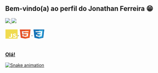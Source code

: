 ## Bem-vindo(a) ao perfil do Jonathan Ferreira 😁

 <div>
   <a href="https://github.com/jonathangferreira">
   <img height="180em" src="https://github-readme-stats.vercel.app/api?username=jonathangferreira&show_icons=true&theme=tokyonight&include_all_commits=true&count_private=true"/>
   <img height="180em" src="https://github-readme-stats.vercel.app/api/top-langs/?username=jonathangferreira&layout=compact&langs_count=6&theme=tokyonight"/>

</div>
<div style="display: inline_block"><br>
  <img align="center" alt="Js" height="30" width="40" src="https://raw.githubusercontent.com/devicons/devicon/master/icons/javascript/javascript-plain.svg">
  <img align="center" alt="HTML" height="30" width="40" src="https://raw.githubusercontent.com/devicons/devicon/master/icons/html5/html5-original.svg">
  <img align="center" alt="CSS" height="30" width="40" src="https://raw.githubusercontent.com/devicons/devicon/master/icons/css3/css3-original.svg">
</div>
 
 <br>
 
  ### Olá!
 
<div>
 
  ![Snake animation](https://github.com/devemdobro/devemdobro/blob/output/github-contribution-grid-snake.svg)

</div>
